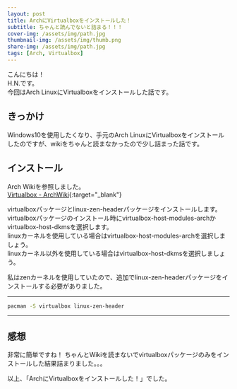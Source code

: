 ```yaml
---
layout: post
title: ArchにVirtualboxをインストールした！
subtitle: ちゃんと読んでないと詰まる！！！
cover-img: /assets/img/path.jpg
thumbnail-img: /assets/img/thumb.png
share-img: /assets/img/path.jpg
tags: [Arch, Virtualbox]
---
```


こんにちは！  
H.N.です。  
今回はArch LinuxにVirtualboxをインストールした話です。

## きっかけ
Windows10を使用したくなり、手元のArch LinuxにVirtualboxをインストールしたのですが、wikiをちゃんと読まなかったので少し詰まった話です。

## インストール
Arch Wikiを参照しました。  
[Virtualbox - ArchWiki](https://wiki.archlinux.jp/index.php/VirtualBox){:target="_blank"}

virtualboxパッケージとlinux-zen-headerパッケージをインストールします。  
virtualboxパッケージのインストール時にvirtualbox-host-modules-archかvirtualbox-host-dkmsを選択します。  
linuxカーネルを使用している場合はvirtualbox-host-modules-archを選択しましょう。  
linuxカーネル以外を使用している場合はvirtualbox-host-dkmsを選択しましょう。

私はzenカーネルを使用していたので、追加でlinux-zen-headerパッケージをインストールする必要がありました。

---
```Bash
pacman -S virtualbox linux-zen-header
```
---

## 感想
非常に簡単ですね！
ちゃんとWikiを読まないでvirtualboxパッケージのみをインストールした結果詰まりました。。。

以上、「ArchにVirtualboxをインストールした！」でした。
